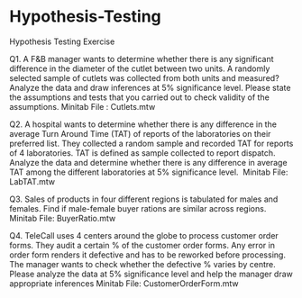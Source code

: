 # Hypothesis-Testing
Hypothesis Testing Exercise

Q1. A F&B manager wants to determine whether there is any significant difference in the diameter of the cutlet between two units. A randomly selected sample of cutlets was collected from both units and measured? Analyze the data and draw inferences at 5% significance level. Please state the assumptions and tests that you carried out to check validity of the assumptions.
Minitab File : Cutlets.mtw

Q2. A hospital wants to determine whether there is any difference in the average Turn Around Time (TAT) of reports of the laboratories on their preferred list. They collected a random sample and recorded TAT for reports of 4 laboratories. TAT is defined as sample collected to report dispatch.
   Analyze the data and determine whether there is any difference in average TAT among the different laboratories at 5% significance level.
 Minitab File: LabTAT.mtw
 
 Q3. Sales of products in four different regions is tabulated for males and females. Find if male-female buyer rations are similar across regions.
Minitab File: BuyerRatio.mtw

 Q4. TeleCall uses 4 centers around the globe to process customer order forms. They audit a certain %  of the customer order forms. Any error in order form renders it defective and has to be reworked before processing.  The manager wants to check whether the defective %  varies by centre. Please analyze the data at 5% significance level and help the manager draw appropriate inferences
Minitab File: CustomerOrderForm.mtw
